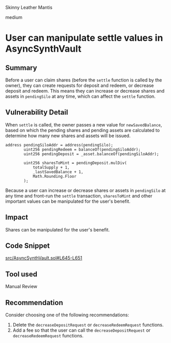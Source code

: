Skinny Leather Mantis

medium

# User can manipulate settle values in AsyncSynthVault

## Summary
Before a user can claim shares (before the `settle` function is called by the owner), they can create requests for deposit and redeem, or decrease deposit and redeem. This means they can increase or decrease shares and assets in `pendingSilo` at any time, which can affect the `settle` function.

## Vulnerability Detail

When `settle` is called, the owner passes a new value for `newSavedBalance`, based on which the pending shares and pending assets are calculated to determine how many new shares and assets will be issued.

```solidity
address pendingSiloAddr = address(pendingSilo);
        uint256 pendingRedeem = balanceOf(pendingSiloAddr);
        uint256 pendingDeposit = _asset.balanceOf(pendingSiloAddr);

        uint256 sharesToMint = pendingDeposit.mulDiv(
            totalSupply + 1,
            _lastSavedBalance + 1,
            Math.Rounding.Floor
        );
```

Because a user can increase or decrease shares or assets in `pendingSilo` at any time and front-run the `settle` transaction, `sharesToMint` and other important values can be manipulated for the user's benefit.

## Impact
Shares can be manipulated for the user's benefit.

## Code Snippet
[src/AsyncSynthVault.sol#L645-L651](https://github.com/sherlock-audit/2024-03-amphor/blob/main/asynchronous-vault/src/AsyncSynthVault.sol#L645-L651)

## Tool used

Manual Review

## Recommendation


Consider choosing one of the following recommendations:

1) Delete the `decreaseDepositRequest` or `decreaseRedeemRequest` functions.
2) Add a fee so that the user can call the `decreaseDepositRequest` or `decreaseRedeemRequest` functions.

